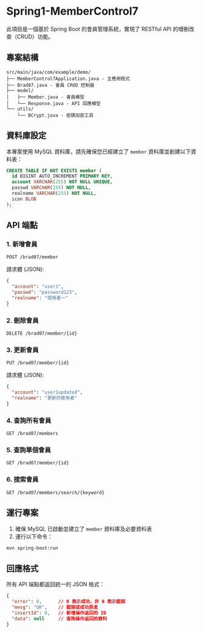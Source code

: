 # Spring1-MemberControl7

此項目是一個基於 Spring Boot 的會員管理系統，實現了 RESTful API 的增刪改查（CRUD）功能。

## 專案結構

```
src/main/java/com/example/demo/
├── MemberControl7Application.java - 主應用程式
├── Brad07.java - 會員 CRUD 控制器
├── model/
│   ├── Member.java - 會員模型
│   └── Response.java - API 回應模型
└── utils/
    └── BCrypt.java - 密碼加密工具
```

## 資料庫設定

本專案使用 MySQL 資料庫，請先確保您已經建立了 `member` 資料庫並創建以下資料表：

```sql
CREATE TABLE IF NOT EXISTS member (
  id BIGINT AUTO_INCREMENT PRIMARY KEY,
  account VARCHAR(255) NOT NULL UNIQUE,
  passwd VARCHAR(255) NOT NULL,
  realname VARCHAR(255) NOT NULL,
  icon BLOB
);
```

## API 端點

### 1. 新增會員

```
POST /brad07/member
```

請求體 (JSON):
```json
{
  "account": "user1",
  "passwd": "password123",
  "realname": "使用者一"
}
```

### 2. 刪除會員

```
DELETE /brad07/member/{id}
```

### 3. 更新會員

```
PUT /brad07/member/{id}
```

請求體 (JSON):
```json
{
  "account": "user1updated",
  "realname": "更新的使用者"
}
```

### 4. 查詢所有會員

```
GET /brad07/members
```

### 5. 查詢單個會員

```
GET /brad07/member/{id}
```

### 6. 搜索會員

```
GET /brad07/members/search/{keyword}
```

## 運行專案

1. 確保 MySQL 已啟動並建立了 `member` 資料庫及必要資料表
2. 運行以下命令：

```bash
mvn spring-boot:run
```

## 回應格式

所有 API 端點都返回統一的 JSON 格式：

```json
{
  "error": 0,      // 0 表示成功，非 0 表示錯誤
  "mesg": "OK",    // 錯誤或成功訊息
  "insertId": 0,   // 新增操作返回的 ID
  "data": null     // 查詢操作返回的資料
}
``` 
